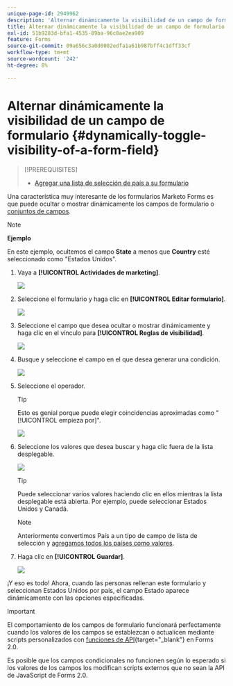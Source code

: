 ```yaml
---
unique-page-id: 2949962
description: 'Alternar dinámicamente la visibilidad de un campo de formulario: documentos de Marketo, documentación del producto'
title: Alternar dinámicamente la visibilidad de un campo de formulario
exl-id: 51b9283d-bfa1-4535-89ba-96c0ae2ea909
feature: Forms
source-git-commit: 09a656c3a0d0002edfa1a61b987bff4c1dff33cf
workflow-type: tm+mt
source-wordcount: '242'
ht-degree: 8%

---
```


# Alternar dinámicamente la visibilidad de un campo de formulario {#dynamically-toggle-visibility-of-a-form-field}

>[!PREREQUISITES]
>
>* [Agregar una lista de selección de país a su formulario](/help/marketo/product-docs/demand-generation/forms/form-actions/add-a-country-picklist-to-your-form.md)

Una característica muy interesante de los formularios Marketo Forms es que puede ocultar o mostrar dinámicamente los campos de formulario o [conjuntos de campos](/help/marketo/product-docs/demand-generation/forms/form-fields/add-a-fieldset-to-a-form.md).

>[!NOTE]
>
>**Ejemplo**
>
>En este ejemplo, ocultemos el campo **State** a menos que **Country** esté seleccionado como &quot;Estados Unidos&quot;.

1. Vaya a **[!UICONTROL Actividades de marketing]**.

   ![](assets/login-marketing-activities-8.png)

1. Seleccione el formulario y haga clic en **[!UICONTROL Editar formulario]**.

   ![](assets/editform-1.png)

1. Seleccione el campo que desea ocultar o mostrar dinámicamente y haga clic en el vínculo para **[!UICONTROL Reglas de visibilidad]**.

   ![](assets/image2014-9-15-15-3a16-3a0.png)

1. Busque y seleccione el campo en el que desea generar una condición.

   ![](assets/image2014-9-15-15-3a16-3a12.png)

1. Seleccione el operador.

   >[!TIP]
   >
   >Esto es genial porque puede elegir coincidencias aproximadas como &quot;[!UICONTROL empieza por]&quot;.

   ![](assets/image2014-9-15-15-3a16-3a50.png)

1. Seleccione los valores que desea buscar y haga clic fuera de la lista desplegable.

   ![](assets/image2014-9-15-15-3a17-3a4.png)

   >[!TIP]
   >
   >Puede seleccionar varios valores haciendo clic en ellos mientras la lista desplegable está abierta. Por ejemplo, puede seleccionar Estados Unidos y Canadá.

   >[!NOTE]
   >
   >Anteriormente convertimos País a un tipo de campo de lista de selección y [agregamos todos los países como valores](/help/marketo/product-docs/demand-generation/forms/form-actions/add-a-country-picklist-to-your-form.md).

1. Haga clic en **[!UICONTROL Guardar]**.

   ![](assets/image2014-9-15-15-3a18-3a15.png)

¡Y eso es todo! Ahora, cuando las personas rellenan este formulario y seleccionan Estados Unidos por país, el campo Estado aparece dinámicamente con las opciones especificadas.

>[!IMPORTANT]
>
>El comportamiento de los campos de formulario funcionará perfectamente cuando los valores de los campos se establezcan o actualicen mediante scripts personalizados con [funciones de API](https://experienceleague.adobe.com/es/docs/marketo-developer/marketo/javascriptapi/forms-api-reference){target="_blank"} en Forms 2.0.
>
>Es posible que los campos condicionales no funcionen según lo esperado si los valores de los campos los modifican scripts externos que no sean la API de JavaScript de Forms 2.0.
